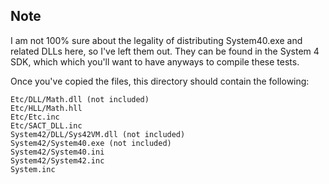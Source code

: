 Note
----

I am not 100% sure about the legality of distributing System40.exe and related
DLLs here, so I've left them out. They can be found in the System 4 SDK, which
which you'll want to have anyways to compile these tests.

Once you've copied the files, this directory should contain the following:

    Etc/DLL/Math.dll (not included)
    Etc/HLL/Math.hll
    Etc/Etc.inc
    Etc/SACT_DLL.inc
    System42/DLL/Sys42VM.dll (not included)
    System42/System40.exe (not included)
    System42/System40.ini
    System42/System42.inc
    System.inc
